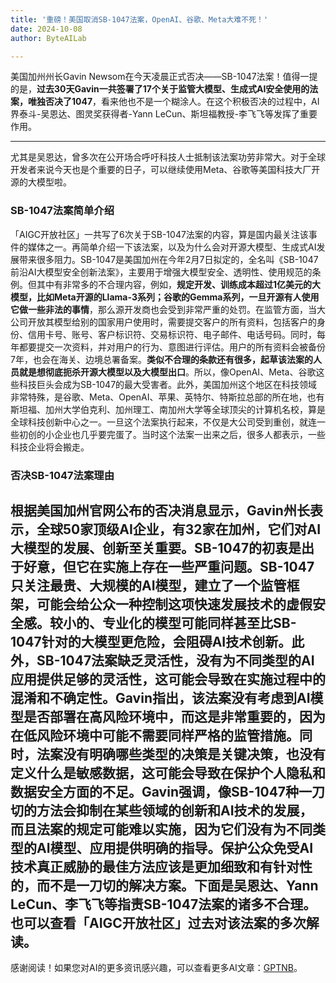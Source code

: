```yaml
---
title: '重磅！美国取消SB-1047法案，OpenAI、谷歌、Meta大难不死！'
date: 2024-10-08
author: ByteAILab

---
```


美国加州州长Gavin Newsom在今天凌晨正式否决——SB-1047法案！值得一提的是，**过去30天Gavin一共签署了17个关于监管大模型、生成式AI安全使用的法案，唯独否决了1047**，看来他也不是一个糊涂人。在这个积极否决的过程中，AI界泰斗-吴恩达、图灵奖获得者-Yann LeCun、斯坦福教授-李飞飞等发挥了重要作用。

---
尤其是吴恩达，曾多次在公开场合呼吁科技人士抵制该法案功劳非常大。对于全球开发者来说今天也是个重要的日子，可以继续使用Meta、谷歌等美国科技大厂开源的大模型啦。

### SB-1047法案简单介绍
「AIGC开放社区」一共写了6次关于SB-1047法案的内容，算是国内最关注该事件的媒体之一。再简单介绍一下该法案，以及为什么会对开源大模型、生成式AI发展带来很多阻力。SB-1047是美国加州在今年2月7日拟定的，全名叫《SB-1047 前沿AI大模型安全创新法案》，主要用于增强大模型安全、透明性、使用规范的条例。但其中有非常多的不合理内容，例如，**规定开发、训练成本超过1亿美元的大模型，比如Meta开源的Llama-3系列；谷歌的Gemma系列，一旦开源有人使用它做一些非法的事情**，那么源开发商也会受到非常严重的处罚。在监管方面，当大公司开放其模型给别的国家用户使用时，需要提交客户的所有资料，包括客户的身份、信用卡号、账号、客户标识符、交易标识符、电子邮件、电话号码。同时，每年都要提交一次资料，并对用户的行为、意图进行评估。用户的所有资料会被备份7年，也会在海关、边境总署备案。**类似不合理的条款还有很多，起草该法案的人员就是想彻底扼杀开源大模型以及大模型出口**。所以，像OpenAI、Meta、谷歌这些科技巨头会成为SB-1047的最大受害者。此外，美国加州这个地区在科技领域非常特殊，是谷歌、Meta、OpenAI、苹果、英特尔、特斯拉总部的所在地，也有斯坦福、加州大学伯克利、加州理工、南加州大学等全球顶尖的计算机名校，算是全球科技创新中心之一。一旦这个法案执行起来，不仅是大公司受到重创，就连一些初创的小企业也几乎要完蛋了。当时这个法案一出来之后，很多人都表示，一些科技企业将会搬走。

### 否决SB-1047法案理由
根据美国加州官网公布的否决消息显示，Gavin州长表示，**全球50家顶级AI企业，有32家在加州，它们对AI大模型的发展、创新至关重要**。SB-1047的初衷是出于好意，但它在实施上存在一些严重问题。SB-1047只关注最贵、大规模的AI模型，建立了一个监管框架，可能会给公众一种控制这项快速发展技术的虚假安全感。较小的、专业化的模型可能同样甚至比SB-1047针对的大模型更危险，会阻碍AI技术创新。此外，SB-1047法案缺乏灵活性，没有为不同类型的AI应用提供足够的灵活性，这可能会导致在实施过程中的混淆和不确定性。Gavin指出，该法案没有考虑到AI模型是否部署在高风险环境中，而这是非常重要的，因为在低风险环境中可能不需要同样严格的监管措施。同时，法案没有明确哪些类型的决策是关键决策，也没有定义什么是敏感数据，这可能会导致在保护个人隐私和数据安全方面的不足。Gavin强调，**像SB-1047种一刀切的方法会抑制在某些领域的创新和AI技术的发展，而且法案的规定可能难以实施，因为它们没有为不同类型的AI模型、应用提供明确的指导**。保护公众免受AI技术真正威胁的最佳方法应该是更加细致和有针对性的，而不是一刀切的解决方案。下面是吴恩达、Yann LeCun、李飞飞等指责SB-1047法案的诸多不合理。也可以查看「AIGC开放社区」过去对该法案的多次解读。
---
感谢阅读！如果您对AI的更多资讯感兴趣，可以查看更多AI文章：[GPTNB](https://gptnb.com)。